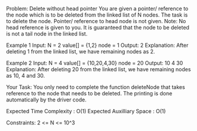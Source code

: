 Problem: Delete without head pointer
You are given a pointer/ reference to the node which is to be deleted from the linked list of N nodes. The task is to delete the node. Pointer/ reference to head node is not given. 
Note: No head reference is given to you. It is guaranteed that the node to be deleted is not a tail node in the linked list.

Example 1
Input:
N = 2
value[] = {1,2}
node = 1
Output: 2
Explanation: After deleting 1 from the linked list, we have remaining nodes as 2.

Example 2
Input:
N = 4
value[] = {10,20,4,30}
node = 20
Output: 10 4 30
Explanation: After deleting 20 from the linked list, we have remaining nodes as 10, 4 and 30.

Your Task:
You only need to complete the function deleteNode that takes reference to the node that needs to be deleted. The printing is done automatically by the driver code.

Expected Time Complexity : O(1)
Expected Auxilliary Space : O(1)

Constraints:
2 <= N <= 10^3